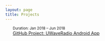 ```yaml
---
layout: page
title: Projects
---
```


<!-------Layout for projects page------->
<ul class="posts">
  <li style="list-style-type:none;">
    <div class="row">
      <div class="col-md-3">
        <small class="date"><time datetime="{{ post.date | date: "%b %-d, %Y" }}">Duration: Jan 2018 – Jun 2018</time></small>
      </div> 
      <div class="col-md-9">
        <a href="https://chrisoung1.github.io/uwave-android-app">GitHub Project: UWaveRadio Android App</a>
      </div>
    </div>
  </li>
</ul>

 


